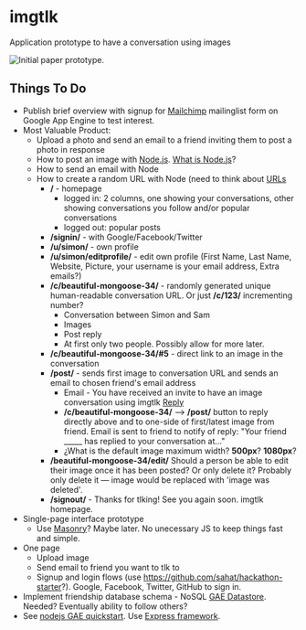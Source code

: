 # imgtlk
Application prototype to have a conversation using images

<img src="imgtlkprototype.png" alt="Initial paper prototype.">

## Things To Do
* Publish brief overview with signup for [Mailchimp](http://mailchimp.com/) mailinglist form on Google App Engine to test interest.
* Most Valuable Product: 
  * Upload a photo and send an email to a friend inviting them to post a photo in response
   * How to post an image with [Node.js](http://www.slideshare.net/simon/evented-io-based-web-servers-explained-using-bunnies). [What is Node.js](https://stackoverflow.com/questions/1884724/what-is-node-js)?
   * How to send an email with Node
   * How to create a random URL with Node (need to think about [URLs](http://warpspire.com/posts/url-design/)
     * **/** - homepage
       * logged in: 2 columns, one showing your conversations, other showing conversations you follow and/or popular conversations
       * logged out: popular posts
      * **/signin/** - with Google/Facebook/Twitter
      * **/u/simon/** - own profile
      * **/u/simon/editprofile/** - edit own profile (First Name, Last Name, Website, Picture, your username is your email address, Extra emails?) 
      * **/c/beautiful-mongoose-34/** - randomly generated unique human-readable conversation URL. Or just **/c/123/** incrementing number?
        * Conversation between Simon and Sam
        * Images
        * Post reply
        * At first only two people. Possibly allow for more later.
      * **/c/beautiful-mongoose-34/#5** - direct link to an image in the conversation
      * **/post/** - sends first image to conversation URL and sends an email to chosen friend's email address
        * Email - You have received an invite to have an image conversation using imgtlk <a href="http://imgtlk.com/beautiful-mongoose-34?post-reply-random-hash-to-enable-reply-from-this-address-only?">Reply</a>
        * **/c/beautiful-mongoose-34/** --> **/post/** button to reply directly above and to one-side of first/latest image from friend. Email is sent to friend to notify of reply: "Your friend _____ has replied to your conversation at..."
        * ¿What is the default image maximum width? **500px**? **1080px**?
      * **/beautiful-mongoose-34/edit/** Should a person be able to edit their image once it has been posted? Or only delete it? Probably only delete it — image would be replaced with 'image was deleted'.
      * **/signout/** - Thanks for tlking! See you again soon. imgtlk homepage.     
* Single-page interface prototype
  * Use [Masonry](https://github.com/desandro/masonry)? Maybe later. No unecessary JS to keep things fast and simple.
* One page
  * Upload image
  * Send email to friend you want to tlk to
  * Signup and login flows (use <https://github.com/sahat/hackathon-starter>?). Google, Facebook, Twitter, GitHub to sign in.
* Implement friendship database schema - NoSQL [GAE Datastore](https://cloud.google.com/datastore/). Needed? Eventually ability to follow others?
* See [nodejs GAE quickstart](https://cloud.google.com/nodejs/). Use [Express framework](http://expressjs.com/en/guide/routing.html).
